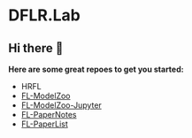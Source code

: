 # DFLR.Lab

## Hi there 👋



**Here are some great repoes to get you started:**


- HRFL
- [FL-ModelZoo](https://github.com/NoteBooks-Projects/fl-modelzoo)
- [FL-ModelZoo-Jupyter](https://github.com/NoteBooks-Projects/fl-modelzoo-jupyter)
- [FL-PaperNotes](https://github.com/NoteBooks-Projects/fl-papernotes)
- [FL-PaperList](https://github.com/NoteBooks-Projects/fl-paperlist)


